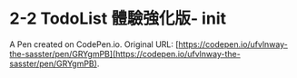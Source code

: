 # 2-2 TodoList 體驗強化版- init

A Pen created on CodePen.io. Original URL: [https://codepen.io/ufvlnway-the-sasster/pen/GRYgmPB](https://codepen.io/ufvlnway-the-sasster/pen/GRYgmPB).

